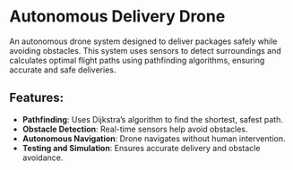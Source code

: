 # Autonomous Delivery Drone

An autonomous drone system designed to deliver packages safely while avoiding obstacles. This system uses sensors to detect surroundings and calculates optimal flight paths using pathfinding algorithms, ensuring accurate and safe deliveries.

## Features:
- **Pathfinding**: Uses Dijkstra’s algorithm to find the shortest, safest path.
- **Obstacle Detection**: Real-time sensors help avoid obstacles.
- **Autonomous Navigation**: Drone navigates without human intervention.
- **Testing and Simulation**: Ensures accurate delivery and obstacle avoidance.
